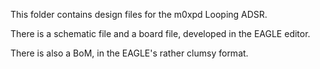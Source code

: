 This folder contains design files for the m0xpd Looping ADSR.

There is a schematic file and a board file, developed in the EAGLE editor.

There is also a BoM, in the EAGLE's rather clumsy format.
